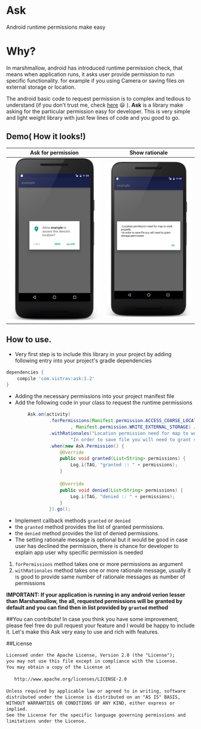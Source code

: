 # Ask
Android runtime permissions make easy

# Why?

In marshmallow, android has introduced runtime permission check, that means when application runs, it asks user provide permission to run specific functionality. for example if you using Camera or saving files on external storage or location.

The android basic code to request permission is to complex and tedious to understand (if you don't trust me, check [here](http://developer.android.com/training/permissions/requesting.html) :smiley: ). **Ask** is a library make asking for the particular permission easy for developer. This is very simple and light weight library with just few lines of code and you good to go.

## Demo( How it looks!)

| Ask for permission     | Show rationale |
| ---      | ---       |
| ![show permission](https://github.com/00ec454/Ask/blob/master/asset/permission_1.png) | ![show rationale](https://github.com/00ec454/Ask/blob/master/asset/rationale.png)         |

## How to use.

* Very first step is to include this library in your project by adding following entry into your project's gradle dependencies

```groovy
dependencies {
	compile 'com.vistrav:ask:1.2'
}
```

* Adding the necessary permissions into your project manifest file
* Add the following code in your class to request the runtime permissions
```java
        Ask.on(activity)
                .forPermissions(Manifest.permission.ACCESS_COARSE_LOCATION
                        , Manifest.permission.WRITE_EXTERNAL_STORAGE) //one or more permissions
                .withRationales("Location permission need for map to work properly", 
                        "In order to save file you will need to grant storage permission") //optional
                .when(new Ask.Permission() {
                    @Override
                    public void granted(List<String> permissions) {
                        Log.i(TAG, "granted :: " + permissions);
                    }

                    @Override
                    public void denied(List<String> permissions) {
                        Log.i(TAG, "denied :: " + permissions);
                    }
                }).go();

```

* Implement callback methods `granted` or `denied`
 * the `granted` method provides the list of granted permissions.
 * the `denied` method provides the list of denied permissions.
* The setting rationale message is optional but it would be good in case user has declined the permission, there is chance for developer to explain app user why specific permission is needed

1. `forPermissions` method takes one or more permissions as argument
2. `withRationales` method takes one or more rationale message, usually it is good to provide same number of rationale messages as number of permissions

**IMPORTANT: If your application is running in any android verion lesser than Marshamallow, the all, requested permissions will be granted by default and you can find then in list provided by `granted` method**

##You can contribute!
In case you think you have some improvement, please feel free do pull request your feature and I would be happy to include it. Let's make this Ask very easy to use and rich with features.

##License

    Licensed under the Apache License, Version 2.0 (the "License");
    you may not use this file except in compliance with the License.
    You may obtain a copy of the License at

       http://www.apache.org/licenses/LICENSE-2.0

    Unless required by applicable law or agreed to in writing, software
    distributed under the License is distributed on an "AS IS" BASIS,
    WITHOUT WARRANTIES OR CONDITIONS OF ANY KIND, either express or implied.
    See the License for the specific language governing permissions and
    limitations under the License.

